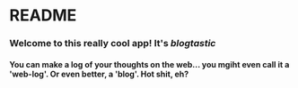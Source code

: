 README
=======

### Welcome to this really cool app!  It's _blogtastic_

#### You can make a log of your thoughts on the web... you mgiht even call it a 'web-log'.  Or even better, a 'blog'.  Hot shit, eh?



